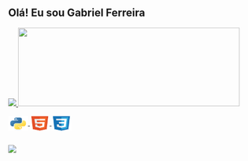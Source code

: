 ## Olá! Eu sou Gabriel Ferreira

 <div>
  <a href="https://github.com/GsFerreira99">
  <img height="160em" src="https://github-readme-stats.vercel.app/api?username=GsFerreira99&show_icons=true&theme=tokyonight&include_all_commits=true&count_private=true"/>
  <img width="450em" height="160em" src="https://github-readme-stats.vercel.app/api/top-langs/?username=GsFerreira99&layout=compact&langs_count=7&theme=tokyonight"/>
</div>

<div style="display: inline_block"><br>
  <img align="center" alt="Gabriel-Python" height="30" width="40" src="https://raw.githubusercontent.com/devicons/devicon/master/icons/python/python-original.svg">
  <img align="center" alt="Gabriel-HTML" height="30" width="40" src="https://raw.githubusercontent.com/devicons/devicon/master/icons/html5/html5-original.svg">
  <img align="center" alt="Gabriel-CSS" height="30" width="40" src="https://raw.githubusercontent.com/devicons/devicon/master/icons/css3/css3-original.svg">
</div>

##

<div>
  <a href = "mailto:gsf.ferreira99@gmail.com"><img src="https://img.shields.io/badge/-Gmail-%23333?style=for-the-badge&logo=gmail&logoColor=white" target="_blank"></a>
  

</div>  
